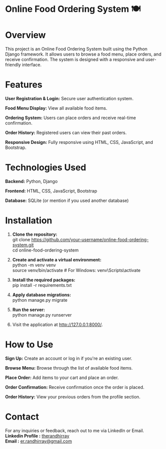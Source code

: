 # Online Food Ordering System 🍽️

# Overview
This project is an Online Food Ordering System built using the Python Django framework. It allows users to browse a food menu, place orders, and receive confirmation. The system is designed with a responsive and user-friendly interface.

# Features
<b>User Registration & Login:</b> Secure user authentication system. <br>

<b>Food Menu Display:</b> View all available food items.<br>

<b>Ordering System:</b> Users can place orders and receive real-time confirmation.<br>

<b>Order History:</b> Registered users can view their past orders.<br>

<b>Responsive Design:</b> Fully responsive using HTML, CSS, JavaScript, and Bootstrap.<br>

# Technologies Used

<b>Backend:</b> Python, Django<br>

<b>Frontend:</b> HTML, CSS, JavaScript, Bootstrap<br>

<b>Database:</b> SQLite (or mention if you used another database)<br>

# Installation
1. <b>Clone the repository:</b> <br>
    git clone https://github.com/your-username/online-food-ordering-system.git <br>
    cd online-food-ordering-system <br>

2. <b>Create and activate a virtual environment:</b> <br>
     python -m venv venv <br>
     source venv/bin/activate  # For Windows: venv\Scripts\activate

3. <b>Install the required packages:</b> <br>
     pip install -r requirements.txt <br>
     
4. <b>Apply database migrations:</b> <br>
    python manage.py migrate <br>
    
5. <b>Run the server:</b> <br>
    python manage.py runserver <br>
    
6. Visit the application at http://127.0.0.1:8000/.

# How to Use

<b>Sign Up:</b> Create an account or log in if you're an existing user.

<b>Browse Menu:</b> Browse through the list of available food items.

<b>Place Order:</b> Add items to your cart and place an order.

<b>Order Confirmation:</b> Receive confirmation once the order is placed.

<b>Order History:</b> View your previous orders from the profile section.

# Contact
For any inquiries or feedback, reach out to me via LinkedIn or Email. <br>
<b>Linkedin Profile :</b> <a href="https://www.linkedin.com/in/therandhirray"> therandhirray </a> <br>
<b>Email :</b> er.randhirray@gmail.com
